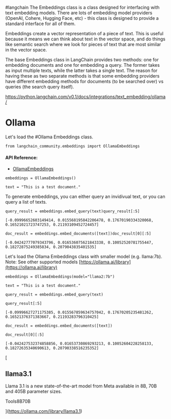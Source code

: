 #langchain 
The Embeddings class is a class designed for interfacing with text embedding models. There are lots of embedding model providers (OpenAI, Cohere, Hugging Face, etc) - this class is designed to provide a standard interface for all of them.

Embeddings create a vector representation of a piece of text. This is useful because it means we can think about text in the vector space, and do things like semantic search where we look for pieces of text that are most similar in the vector space.

The base Embeddings class in LangChain provides two methods: one for embedding documents and one for embedding a query. The former takes as input multiple texts, while the latter takes a single text. The reason for having these as two separate methods is that some embedding providers have different embedding methods for documents (to be searched over) vs queries (the search query itself).

https://python.langchain.com/v0.1/docs/integrations/text_embedding/ollama/

# Ollama

Let's load the #Ollama Embeddings class.

```
from langchain_community.embeddings import OllamaEmbeddings
```

#### API Reference:

- [OllamaEmbeddings](https://api.python.langchain.com/en/latest/embeddings/langchain_community.embeddings.ollama.OllamaEmbeddings.html)

```
embeddings = OllamaEmbeddings()
```

```
text = "This is a test document."
```

To generate embeddings, you can either query an invidivual text, or you can query a list of texts.

```
query_result = embeddings.embed_query(text)query_result[:5]
```

```
[-0.09996652603149414, 0.015568195842206478, 0.17670190334320068, 0.16521021723747253, 0.21193109452724457]
```

```
doc_result = embeddings.embed_documents([text])doc_result[0][:5]
```

```
[-0.04242777079343796, 0.016536075621843338, 0.10052520781755447, 0.18272875249385834, 0.2079043835401535]
```

Let's load the Ollama Embeddings class with smaller model (e.g. llama:7b). Note: See other supported models [https://ollama.ai/library](https://ollama.ai/library)

```
embeddings = OllamaEmbeddings(model="llama2:7b")
```

```
text = "This is a test document."
```

```
query_result = embeddings.embed_query(text)
```

```
query_result[:5]
```

```
[-0.09996627271175385, 0.015567859634757042, 0.17670205235481262, 0.16521376371383667, 0.21193283796310425]
```

```
doc_result = embeddings.embed_documents([text])
```

```
doc_result[0][:5]
```

```
[-0.042427532374858856, 0.01653730869293213, 0.10052604228258133, 0.18272635340690613, 0.20790338516235352]
```

[

## llama3.1

Llama 3.1 is a new state-of-the-art model from Meta available in 8B, 70B and 405B parameter sizes.

Tools8B70B

](https://ollama.com/library/llama3.1)